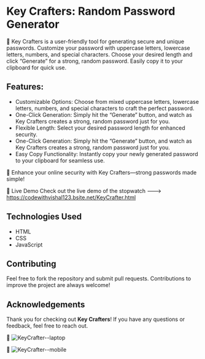 # Key Crafters: Random Password Generator
💢 Key Crafters is a user-friendly tool for generating secure and unique passwords. Customize your password with uppercase letters, lowercase letters, numbers, and special characters. Choose your desired length and click “Generate” for a strong, random password. Easily copy it to your clipboard for quick use.

## Features:

 - Customizable Options: Choose from mixed uppercase letters, lowercase letters, numbers, and special characters to craft the perfect password.
 - One-Click Generation: Simply hit the “Generate” button, and watch as Key Crafters creates a strong, random password just for you.
 - Flexible Length: Select your desired password length for enhanced security.
 - One-Click Generation: Simply hit the “Generate” button, and watch as Key Crafters creates a strong, random password just for you.
 - Easy Copy Functionality: Instantly copy your newly generated password to your clipboard for seamless use.


💢 Enhance your online security with Key Crafters—strong passwords made simple!

💢 Live Demo Check out the live demo of the stopwatch --->  https://codewithvishal123.bsite.net/KeyCrafter.html


## Technologies Used

- HTML
- CSS
- JavaScript

## Contributing

Feel free to fork the repository and submit pull requests. Contributions to improve the project are always welcome!

## Acknowledgements

Thank you for checking out **Key Crafters**! If you have any questions or feedback, feel free to reach out.

 💢 ![KeyCrafter--laptop](https://github.com/user-attachments/assets/51141718-ec56-4e5b-8d61-c30e62bdac21)



💢 ![KeyCrafter--mobile](https://github.com/user-attachments/assets/a2aa53ce-67e7-4b22-a6ce-fe6efdf124e9)


